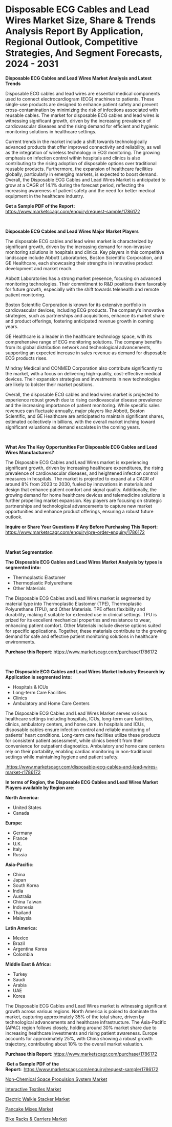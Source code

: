 <p><h1>Disposable ECG Cables and Lead Wires Market Size, Share & Trends Analysis Report By Application, Regional Outlook, Competitive Strategies, And Segment Forecasts, 2024 - 2031</h1></p><p><strong>Disposable ECG Cables and Lead Wires Market Analysis and Latest Trends</strong></p>
<p><p>Disposable ECG cables and lead wires are essential medical components used to connect electrocardiogram (ECG) machines to patients. These single-use products are designed to enhance patient safety and prevent cross-contamination by minimizing the risk of infections associated with reusable cables. The market for disposable ECG cables and lead wires is witnessing significant growth, driven by the increasing prevalence of cardiovascular diseases and the rising demand for efficient and hygienic monitoring solutions in healthcare settings.</p><p>Current trends in the market include a shift towards technologically advanced products that offer improved connectivity and reliability, as well as the integration of wireless technology in ECG monitoring. The growing emphasis on infection control within hospitals and clinics is also contributing to the rising adoption of disposable options over traditional reusable products. Furthermore, the expansion of healthcare facilities globally, particularly in emerging markets, is expected to boost demand. Overall, the Disposable ECG Cables and Lead Wires Market is anticipated to grow at a CAGR of 14.1% during the forecast period, reflecting the increasing awareness of patient safety and the need for better medical equipment in the healthcare industry.</p></p>
<p><strong>Get a Sample PDF of the Report:&nbsp;</strong> <a href="https://www.marketscagr.com/enquiry/request-sample/1786172?utm_campaign=1128&utm_medium=2&utm_source=Github&utm_content=ia&utm_term=09102024&utm_id=disposable-ecg-cables-and-lead-wires">https://www.marketscagr.com/enquiry/request-sample/1786172</a></p>
<p>&nbsp;</p>
<p><strong>Disposable ECG Cables and Lead Wires Major Market Players</strong></p>
<p><p>The disposable ECG cables and lead wires market is characterized by significant growth, driven by the increasing demand for non-invasive monitoring solutions in hospitals and clinics. Key players in this competitive landscape include Abbott Laboratories, Boston Scientific Corporation, and GE Healthcare, each showcasing their strengths in innovative product development and market reach.</p><p>Abbott Laboratories has a strong market presence, focusing on advanced monitoring technologies. Their commitment to R&D positions them favorably for future growth, especially with the shift towards telehealth and remote patient monitoring. </p><p>Boston Scientific Corporation is known for its extensive portfolio in cardiovascular devices, including ECG products. The company’s innovative strategies, such as partnerships and acquisitions, enhance its market share and product offerings, fostering anticipated revenue growth in coming years.</p><p>GE Healthcare is a leader in the healthcare technology space, with its comprehensive range of ECG monitoring solutions. The company benefits from its global distribution network and technological advancements, supporting an expected increase in sales revenue as demand for disposable ECG products rises.</p><p>Mindray Medical and CONMED Corporation also contribute significantly to the market, with a focus on delivering high-quality, cost-effective medical devices. Their expansion strategies and investments in new technologies are likely to bolster their market positions.</p><p>Overall, the disposable ECG cables and lead wires market is projected to experience robust growth due to rising cardiovascular disease prevalence and the increasing importance of patient monitoring. While specific sales revenues can fluctuate annually, major players like Abbott, Boston Scientific, and GE Healthcare are anticipated to maintain significant shares, estimated collectively in billions, with the overall market inching toward significant valuations as demand escalates in the coming years.</p></p>
<p>&nbsp;</p>
<p><strong>What Are The Key Opportunities For Disposable ECG Cables and Lead Wires Manufacturers?</strong></p>
<p><p>The Disposable ECG Cables and Lead Wires market is experiencing significant growth, driven by increasing healthcare expenditures, the rising prevalence of cardiovascular diseases, and heightened infection control measures in hospitals. The market is projected to expand at a CAGR of around 8% from 2023 to 2030, fueled by innovations in materials and design that enhance patient comfort and signal quality. Additionally, the growing demand for home healthcare devices and telemedicine solutions is further propelling market expansion. Key players are focusing on strategic partnerships and technological advancements to capture new market opportunities and enhance product offerings, ensuring a robust future outlook.</p></p>
<p><strong>Inquire or Share Your Questions If Any Before Purchasing This Report:</strong> <a href="https://www.marketscagr.com/enquiry/pre-order-enquiry/1786172?utm_campaign=1128&utm_medium=2&utm_source=Github&utm_content=ia&utm_term=09102024&utm_id=disposable-ecg-cables-and-lead-wires">https://www.marketscagr.com/enquiry/pre-order-enquiry/1786172</a></p>
<p>&nbsp;</p>
<p><strong>Market Segmentation</strong></p>
<p><strong>The Disposable ECG Cables and Lead Wires Market Analysis by types is segmented into:</strong></p>
<p><ul><li>Thermoplastic Elastomer</li><li>Thermoplastic Polyurethane</li><li>Other Materials</li></ul></p>
<p><p>The Disposable ECG Cables and Lead Wires market is segmented by material type into Thermoplastic Elastomer (TPE), Thermoplastic Polyurethane (TPU), and Other Materials. TPE offers flexibility and durability, making it suitable for extended use in clinical settings. TPU is prized for its excellent mechanical properties and resistance to wear, enhancing patient comfort. Other Materials include diverse options suited for specific applications. Together, these materials contribute to the growing demand for safe and effective patient monitoring solutions in healthcare environments.</p></p>
<p><strong>Purchase this Report:&nbsp;</strong><a href="https://www.marketscagr.com/purchase/1786172?utm_campaign=1128&utm_medium=2&utm_source=Github&utm_content=ia&utm_term=09102024&utm_id=disposable-ecg-cables-and-lead-wires">https://www.marketscagr.com/purchase/1786172</a></p>
<p>&nbsp;</p>
<p><strong>The Disposable ECG Cables and Lead Wires Market Industry Research by Application is segmented into:</strong></p>
<p><ul><li>Hospitals & ICUs</li><li>Long-term Care Facilities</li><li>Clinics</li><li>Ambulatory and Home Care Centers</li></ul></p>
<p><p>The Disposable ECG Cables and Lead Wires Market serves various healthcare settings including hospitals, ICUs, long-term care facilities, clinics, ambulatory centers, and home care. In hospitals and ICUs, disposable cables ensure infection control and reliable monitoring of patients' heart conditions. Long-term care facilities utilize these products for consistent patient assessment, while clinics benefit from their convenience for outpatient diagnostics. Ambulatory and home care centers rely on their portability, enabling cardiac monitoring in non-traditional settings while maintaining hygiene and patient safety.</p></p>
<p><a href="https://www.marketscagr.com/disposable-ecg-cables-and-lead-wires-market-r1786172?utm_campaign=1128&utm_medium=2&utm_source=Github&utm_content=ia&utm_term=09102024&utm_id=disposable-ecg-cables-and-lead-wires">&nbsp;https://www.marketscagr.com/disposable-ecg-cables-and-lead-wires-market-r1786172</a></p>
<p><strong>In terms of Region, the Disposable ECG Cables and Lead Wires Market Players available by Region are:</strong></p>
<p>
    <p> <strong> North America: </strong>
        <ul>
            <li>United States</li>
            <li>Canada</li>
        </ul>
        </p> 
    <p> <strong> Europe: </strong>
        <ul>
            <li>Germany</li>
            <li>France</li>
            <li>U.K.</li>
            <li>Italy</li>
            <li>Russia</li>
        </ul>
        </p> 
    <p> <strong> Asia-Pacific: </strong>
        <ul>
            <li>China</li>
            <li>Japan</li>
            <li>South Korea</li>
            <li>India</li>
            <li>Australia</li>
            <li>China Taiwan</li>
            <li>Indonesia</li>
            <li>Thailand</li>
            <li>Malaysia</li>
        </ul>
        </p> 
    <p> <strong> Latin America: </strong>
        <ul>
            <li>Mexico</li>
            <li>Brazil</li>
            <li>Argentina Korea</li>
            <li>Colombia</li>
        </ul>
        </p> 
    <p> <strong> Middle East & Africa: </strong>
        <ul>
            <li>Turkey</li>
            <li>Saudi</li>
            <li>Arabia</li>
            <li>UAE</li>
            <li>Korea</li>
        </ul>
    </p>
    </p>
<p><p>The Disposable ECG Cables and Lead Wires market is witnessing significant growth across various regions. North America is poised to dominate the market, capturing approximately 35% of the total share, driven by technological advancements and healthcare infrastructure. The Asia-Pacific (APAC) region follows closely, holding around 30% market share due to increasing healthcare investments and rising patient awareness. Europe accounts for approximately 25%, with China showing a robust growth trajectory, contributing about 10% to the overall market valuation.</p></p>
<p><strong>Purchase this Report: </strong><a href="https://www.marketscagr.com/purchase/1786172?utm_campaign=1128&utm_medium=2&utm_source=Github&utm_content=ia&utm_term=09102024&utm_id=disposable-ecg-cables-and-lead-wires">https://www.marketscagr.com/purchase/1786172</a></p>
<p>&nbsp;<strong>Get a Sample PDF of the Report:&nbsp;&nbsp;</strong><a href="https://www.marketscagr.com/enquiry/request-sample/1786172?utm_campaign=1128&utm_medium=2&utm_source=Github&utm_content=ia&utm_term=09102024&utm_id=disposable-ecg-cables-and-lead-wires">https://www.marketscagr.com/enquiry/request-sample/1786172</a></p>
<p><strong></strong></p>
<p><p><a href="https://github.com/NorbertYates/Market-Research-Report-List-7/blob/main/non-chemical-space-propulsion-system-market.md?utm_campaign=1128&utm_medium=2&utm_source=Github&utm_content=ia&utm_term=09102024&utm_id=disposable-ecg-cables-and-lead-wires">Non-Chemical Space Propulsion System Market</a></p><p><a href="https://www.linkedin.com/pulse/interactive-textiles-market-size-growth-trends-statistics-9rkue?trackingId=h3Trt0x%2BTxeXwZ2iMiuz8A%3D%3D&utm_campaign=1128&utm_medium=2&utm_source=Github&utm_content=ia&utm_term=09102024&utm_id=disposable-ecg-cables-and-lead-wires">Interactive Textiles Market</a></p><p><a href="https://www.linkedin.com/pulse/electric-walkie-stacker-market-research-report-forecast-growth-4vp7c?trackingId=YUnSm2eYQIua9jPbXb6NNw%3D%3D&utm_campaign=1128&utm_medium=2&utm_source=Github&utm_content=ia&utm_term=09102024&utm_id=disposable-ecg-cables-and-lead-wires">Electric Walkie Stacker Market</a></p><p><a href="https://issuu.com/reportprime-2/docs/pancake-mixes-market-size-2030.pptx_f7b1ac18b66ff4?utm_campaign=1128&utm_medium=2&utm_source=Github&utm_content=ia&utm_term=09102024&utm_id=disposable-ecg-cables-and-lead-wires">Pancake Mixes Market</a></p><p><a href="https://www.linkedin.com/pulse/what-influencing-future-bike-racks-carriers-market-insights-otinf?utm_campaign=1128&utm_medium=2&utm_source=Github&utm_content=ia&utm_term=09102024&utm_id=disposable-ecg-cables-and-lead-wires">Bike Racks & Carriers Market</a></p></p>